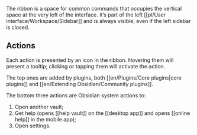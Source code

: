 The ribbon is a space for common commands that occupies the vertical space at the very left of the interface. It’s part of the left [[pl/User interface/Workspace/Sidebar]] and is always visible, even if the left sidebar is closed.

## Actions

Each action is presented by an icon in the ribbon. Hovering them will present a tooltip; clicking or tapping them will activate the action.

The top ones are added by plugins, both [[en/Plugins/Core plugins|core plugins]] and [[en/Extending Obsidian/Community plugins]].

The bottom three actions are Obsidian system actions to:

1. Open another vault;
2. Get help (opens [[help vault]] on the [[desktop app]] and opens [[online help]] in the mobile app);
3. Open settings.
